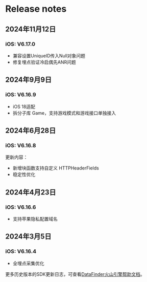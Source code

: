 # Release notes

## 2024年11月12日
### iOS: V6.17.0
- 兼容设置UniqueID传入Null对象问题
- 修复埋点验证冷启偶先ANR问题

## 2024年9月9日
### iOS: V6.16.9
- iOS 18适配
- 拆分子库 Game，支持游戏模式和游戏接口单独接入

## 2024年6月28日
### iOS: V6.16.8
更新内容：
- 新增块函数支持自定义 HTTPHeaderFields
- 稳定性优化

## 2024年4月23日
### iOS: V6.16.6
- 支持苹果隐私配置域名

## 2024年3月5日
### iOS: V6.16.4
- 全埋点采集优化

更多历史版本的SDK更新日志，可查看[DataFinder火山引擎帮助文档](https://www.volcengine.com/docs/84129/1261789)。

